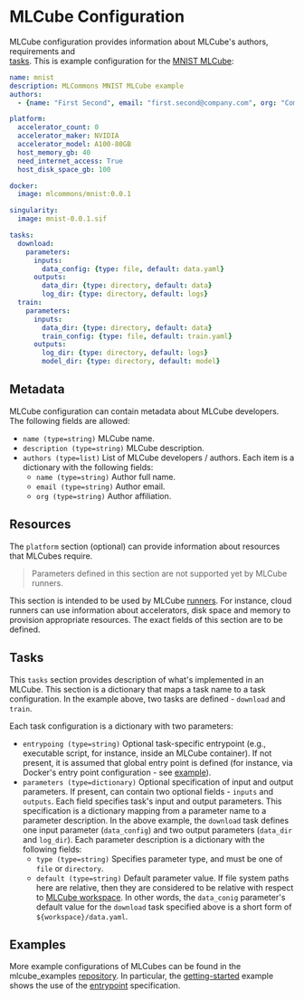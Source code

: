 # MLCube Configuration

MLCube configuration provides information about MLCube's authors, requirements and  
[tasks](https://mlcommons.github.io/mlcube/getting-started/concepts/#task). This is example configuration for
the [MNIST MLCube](https://github.com/mlcommons/mlcube_examples/tree/master/mnist):

```yaml
name: mnist
description: MLCommons MNIST MLCube example
authors:
  - {name: "First Second", email: "first.second@company.com", org: "Company Inc."}

platform:
  accelerator_count: 0
  accelerator_maker: NVIDIA
  accelerator_model: A100-80GB
  host_memory_gb: 40
  need_internet_access: True
  host_disk_space_gb: 100

docker:
  image: mlcommons/mnist:0.0.1

singularity:
  image: mnist-0.0.1.sif

tasks:
  download:
    parameters:
      inputs:
        data_config: {type: file, default: data.yaml}
      outputs:
        data_dir: {type: directory, default: data}
        log_dir: {type: directory, default: logs}
  train:
    parameters:
      inputs:
        data_dir: {type: directory, default: data}
        train_config: {type: file, default: train.yaml}
      outputs:
        log_dir: {type: directory, default: logs}
        model_dir: {type: directory, default: model}
```


## Metadata
MLCube configuration can contain metadata about MLCube developers. The following fields are allowed:
 
- `name (type=string)`  MLCube name.
- `description (type=string)`  MLCube description.
- `authors (type=list)`  List of MLCube developers / authors. Each item is a dictionary with the following fields:
  - `name (type=string)`  Author full name.
  - `email (type=string)`  Author email.
  - `org (type=string)`  Author affiliation.


## Resources
The `platform` section (optional) can provide information about resources that MLCubes require. 

> Parameters defined in this section are not supported yet by MLCube runners. 
 
This section is intended to be used by MLCube 
[runners](https://mlcommons.github.io/mlcube/getting-started/concepts/#runner). For instance, cloud runners can use
information about accelerators, disk space and memory to provision appropriate resources. The exact fields of this
section are to be defined.


## Tasks
This `tasks` section provides description of what's implemented in an MLCube. This section is a dictionary that maps
a task name to a task configuration. In the example above, two tasks are defined - `download` and `train`. 

Each task configuration is a dictionary with two parameters:

- `entrypoing (type=string)` Optional task-specific entrypoint (e.g., executable script, for instance, inside an MLCube 
  container). If not present, it is assumed that global entry point is defined (for instance, via Docker's entry point 
  configuration - see [example](https://github.com/mlcommons/mlcube_examples/blob/master/mnist/Dockerfile)).
- `parameters (type=dictionary)` Optional specification of input and output parameters. If present, can contain two
  optional fields - `inputs` and `outputs`. Each field specifies task's input and output parameters. This specification
  is a dictionary mapping from a parameter name to a parameter description. In the above example, the `download` task
  defines one input parameter (`data_config`) and two output parameters (`data_dir` and `log_dir`). Each parameter 
  description is a dictionary with the following fields:
    - `type (type=string)` Specifies parameter type, and must be one of `file` or `directory`.
    - `default (type=string)` Default parameter value. If file system paths here are relative, then they are considered to
      be relative with respect to 
      [MLCube workspace](https://mlcommons.github.io/mlcube/getting-started/concepts/#workspace). In other words,
      the `data_conig` parameter's default value for the `download` task specified above is a short form of 
      `${workspace}/data.yaml`. 


## Examples
More example configurations of MLCubes can be found in the mlcube_examples 
[repository](https://github.com/mlcommons/mlcube_examples). In particular, 
the [getting-started](https://github.com/mlcommons/mlcube_examples/tree/master/getting-started) example shows the use
of the [entrypoint](https://github.com/mlcommons/mlcube_examples/blob/master/getting-started/mlcube/mlcube.yaml) 
specification.